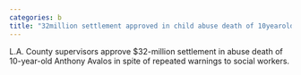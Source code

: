 ```yaml
---
categories: b
title: "32million settlement approved in child abuse death of 10yearold Anthony Avalos"
---
```

L.A. County supervisors approve $32-million settlement in abuse death of 10-year-old Anthony Avalos in spite of repeated warnings to social workers.